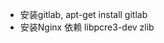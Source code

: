 - 安装gitlab, apt-get install gitlab
- 安装Nginx 依赖
libpcre3-dev
zlib
<!--stackedit_data:
eyJoaXN0b3J5IjpbLTM0NjEyMDk5NV19
-->